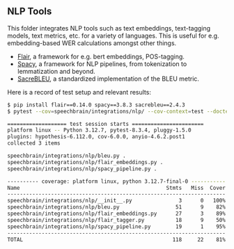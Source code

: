 NLP Tools
---------

This folder integrates NLP tools such as text embeddings, text-tagging models, text metrics, etc.
for a variety of languages. This is useful for e.g. embedding-based WER calculations amongst other things.

* [Flair](https://github.com/flairNLP/flair), a framework for e.g. bert embeddings, POS-tagging.
* [Spacy](https://github.com/explosion/spaCy), a framework for NLP pipelines, from tokenization to lemmatization and beyond.
* [SacreBLEU](https://github.com/mjpost/sacrebleu), a standardized implementation of the BLEU metric.

Here is a record of test setup and relevant results:

```bash
$ pip install flair==0.14.0 spacy==3.8.3 sacrebleu==2.4.3
$ pytest --cov=speechbrain/integrations/nlp/ --cov-context=test --doctest-modules speechbrain/integrations/nlp/

=================== test session starts =======================
platform linux -- Python 3.12.7, pytest-8.3.4, pluggy-1.5.0
plugins: hypothesis-6.112.0, cov-6.0.0, anyio-4.6.2.post1
collected 3 items

speechbrain/integrations/nlp/bleu.py .
speechbrain/integrations/nlp/flair_embeddings.py .
speechbrain/integrations/nlp/spacy_pipeline.py .

---------- coverage: platform linux, python 3.12.7-final-0 -----------
Name                                               Stmts   Miss  Cover
----------------------------------------------------------------------
speechbrain/integrations/nlp/__init__.py               3      0   100%
speechbrain/integrations/nlp/bleu.py                  51      9    82%
speechbrain/integrations/nlp/flair_embeddings.py      27      3    89%
speechbrain/integrations/nlp/flair_tagger.py          18      9    50%
speechbrain/integrations/nlp/spacy_pipeline.py        19      1    95%
----------------------------------------------------------------------
TOTAL                                                118     22    81%
```
